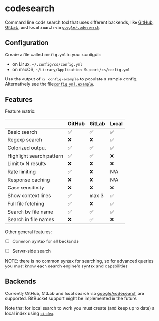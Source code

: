 # codesearch

Command line code search tool that uses different backends, like
[GitHub](https://docs.github.com/en/rest/search/search),
[GitLab](https://docs.gitlab.com/ee/api/search.html),
and local search via
[`google/codesearch`](https://github.com/google/codesearch).

## Configuration

Create a file called `config.yml` in your configdir:
* on Linux, `~/.config/cs/config.yml`
* on macOS, `~/Library/Application Support/cs/config.yml`

Use the output of `cs config-example` to populate a sample config. Alternatively
see the file[`config.yml.example`](/cmd/cs/config.yml.example).

## Features

Feature matrix:

|                          | GitHub   | GitLab | Local |
|--------------------------|----------|--------|-------|
| Basic search             | ✅       | ✅     | ✅    |
| Regexp search            | ❌       | ❌     | ✅    |
| Colorized output         | ✅       | ✅     | ✅    |
| Highlight search pattern | ✅       | ✅     | ❌    |
| Limit to N results       | ❌       | ❌     | ❌    |
| Rate limiting            | ✅       | ❌     | N/A   |
| Response caching         | ❌       | ❌     | N/A   |
| Case sensitivity         | ❌       | ❌     | ❌    |
| Show context lines       | ✅       | max 3  | ✅    |
| Full file fetching       | ✅       | ❌     | ✅    |
| Search by file name      | ✅       | ✅     | ✅    |
| Search in file names     | ❌       | ✅     | ❌    |

Other general features:
* [ ] Common syntax for all backends
* [ ] Server-side search


NOTE: there is no common syntax for searching, so for advanced queries you must know
each search engine's syntax and capabilities

## Backends

Currently GitHub, GitLab and local search via
[google/codesearch](https://github.com/google/codesearch) are supported.
BitBucket support might be implemented in the future.

Note that for local search to work you must create (and keep up to date) a local
index using [`cindex`](https://github.com/google/codesearch/tree/master/cmd/cindex).

